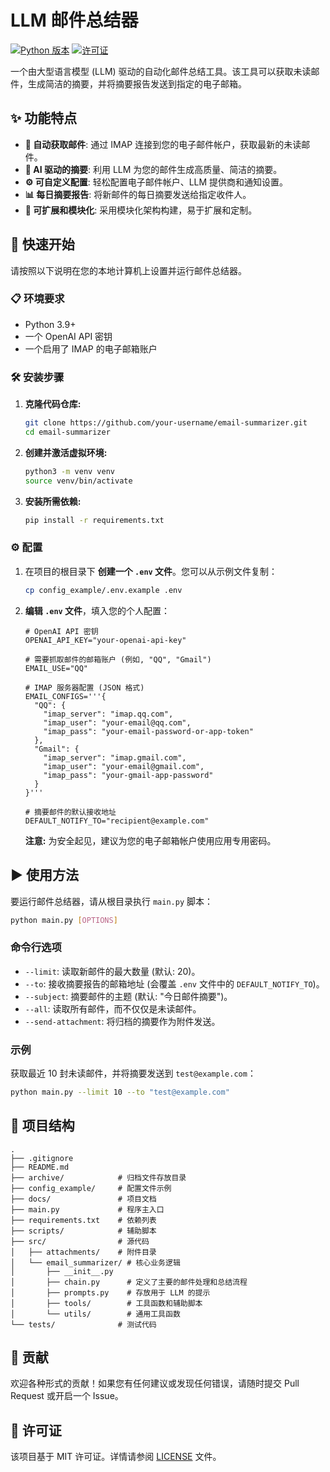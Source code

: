 # LLM 邮件总结器

[![Python 版本](https://img.shields.io/badge/python-3.9+-blue.svg)](https://www.python.org/downloads/)
[![许可证](https://img.shields.io/badge/license-MIT-green.svg)](LICENSE)

一个由大型语言模型 (LLM) 驱动的自动化邮件总结工具。该工具可以获取未读邮件，生成简洁的摘要，并将摘要报告发送到指定的电子邮箱。

## ✨ 功能特点

- **📧 自动获取邮件**: 通过 IMAP 连接到您的电子邮件帐户，获取最新的未读邮件。
- **🤖 AI 驱动的摘要**: 利用 LLM 为您的邮件生成高质量、简洁的摘要。
- **⚙️ 可自定义配置**: 轻松配置电子邮件帐户、LLM 提供商和通知设置。
- **📊 每日摘要报告**: 将新邮件的每日摘要发送给指定收件人。
- **🧩 可扩展和模块化**: 采用模块化架构构建，易于扩展和定制。

## 🚀 快速开始

请按照以下说明在您的本地计算机上设置并运行邮件总结器。

### 📋 环境要求

- Python 3.9+
- 一个 OpenAI API 密钥
- 一个启用了 IMAP 的电子邮箱账户

### 🛠️ 安装步骤

1.  **克隆代码仓库:**

    ```bash
    git clone https://github.com/your-username/email-summarizer.git
    cd email-summarizer
    ```

2.  **创建并激活虚拟环境:**

    ```bash
    python3 -m venv venv
    source venv/bin/activate
    ```

3.  **安装所需依赖:**

    ```bash
    pip install -r requirements.txt
    ```

### ⚙️ 配置

1.  在项目的根目录下 **创建一个 `.env` 文件**。您可以从示例文件复制：

    ```bash
    cp config_example/.env.example .env
    ```

2.  **编辑 `.env` 文件**，填入您的个人配置：

    ```env
    # OpenAI API 密钥
    OPENAI_API_KEY="your-openai-api-key"

    # 需要抓取邮件的邮箱账户 (例如, "QQ", "Gmail")
    EMAIL_USE="QQ"

    # IMAP 服务器配置 (JSON 格式)
    EMAIL_CONFIGS='''{
      "QQ": {
        "imap_server": "imap.qq.com",
        "imap_user": "your-email@qq.com",
        "imap_pass": "your-email-password-or-app-token"
      },
      "Gmail": {
        "imap_server": "imap.gmail.com",
        "imap_user": "your-email@gmail.com",
        "imap_pass": "your-gmail-app-password"
      }
    }'''

    # 摘要邮件的默认接收地址
    DEFAULT_NOTIFY_TO="recipient@example.com"
    ```

    **注意:** 为安全起见，建议为您的电子邮箱帐户使用应用专用密码。

## ▶️ 使用方法

要运行邮件总结器，请从根目录执行 `main.py` 脚本：

```bash
python main.py [OPTIONS]
```

### 命令行选项

- `--limit`: 读取新邮件的最大数量 (默认: 20)。
- `--to`: 接收摘要报告的邮箱地址 (会覆盖 `.env` 文件中的 `DEFAULT_NOTIFY_TO`)。
- `--subject`: 摘要邮件的主题 (默认: "今日邮件摘要")。
- `--all`: 读取所有邮件，而不仅仅是未读邮件。
- `--send-attachment`: 将归档的摘要作为附件发送。

### 示例

获取最近 10 封未读邮件，并将摘要发送到 `test@example.com`：

```bash
python main.py --limit 10 --to "test@example.com"
```

## 📁 项目结构

```
.
├── .gitignore
├── README.md
├── archive/            # 归档文件存放目录
├── config_example/     # 配置文件示例
├── docs/               # 项目文档
├── main.py             # 程序主入口
├── requirements.txt    # 依赖列表
├── scripts/            # 辅助脚本
├── src/                # 源代码
│   ├── attachments/    # 附件目录
│   └── email_summarizer/ # 核心业务逻辑
│       ├── __init__.py
│       ├── chain.py      # 定义了主要的邮件处理和总结流程
│       ├── prompts.py    # 存放用于 LLM 的提示
│       ├── tools/        # 工具函数和辅助脚本
│       └── utils/        # 通用工具函数
└── tests/              # 测试代码
```

## 🤝 贡献

欢迎各种形式的贡献！如果您有任何建议或发现任何错误，请随时提交 Pull Request 或开启一个 Issue。

## 📄 许可证

该项目基于 MIT 许可证。详情请参阅 [LICENSE](LICENSE) 文件。